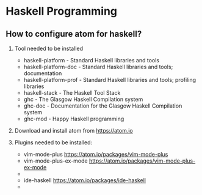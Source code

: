 # Haskell Programming
## How to configure atom for haskell?
1. Tool needed to be installed
	* haskell-platform - Standard Haskell libraries and tools
	* haskell-platform-doc - Standard Haskell libraries and tools; documentation
	* haskell-platform-prof - Standard Haskell libraries and tools; profiling libraries
	* haskell-stack - The Haskell Tool Stack
	* ghc - The Glasgow Haskell Compilation system
	* ghc-doc - Documentation for the Glasgow Haskell Compilation system
	* ghc-mod - Happy Haskell programming

    
2. Download and install atom from https://atom.io

3. Plugins needed to be installed:
	* vim-mode-plus https://atom.io/packages/vim-mode-plus
	* vim-mode-plus-ex-mode https://atom.io/packages/vim-mode-plus-ex-mode
	* 
	* ide-haskell https://atom.io/packages/ide-haskell
	* 
